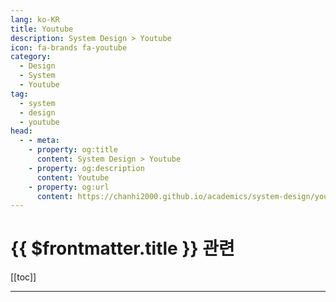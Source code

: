 ```yaml
---
lang: ko-KR
title: Youtube
description: System Design > Youtube
icon: fa-brands fa-youtube
category: 
  - Design
  - System
  - Youtube
tag: 
  - system
  - design
  - youtube
head:
  - - meta:
    - property: og:title
      content: System Design > Youtube
    - property: og:description
      content: Youtube
    - property: og:url
      content: https://chanhi2000.github.io/academics/system-design/youtube.html
---
```


# {{ $frontmatter.title }} 관련

[[toc]]

---

<MyYouTubeItems jsonName="yu-thewebsitearchitect" /><!-- The Website Architect -->
<MyYouTubeItems jsonName="yu-chainlift.official" /><!-- Chainlift -->
<MyYouTubeItems jsonName="yu-interviewpen" /><!-- Interview Pen -->
<MyYouTubeItems jsonName="yu-rbrtflyd" /><!-- Robert Floyd -->
<MyYouTubeItems jsonName="yu-ashishps_1" /><!-- Ashish Pratap Singh -->
<MyYouTubeItems jsonName="yu-DesignCourse" /><!-- DesignCourse -->
<MyYouTubeItems jsonName="yu-anthony_riera" /><!-- Anthony Riera -->
<MyYouTubeItems jsonName="yu-alialqaraghuli" /><!-- Ali Alqaraghuli, PhD -->
<MyYouTubeItems jsonName="yu-MohamadRejeb" /><!-- Mohamad Rejeb -->
<MyYouTubeItems jsonName="yu-jonowilliams26" /><!-- Jono Williams -->
<MyYouTubeItems jsonName="yu-Gdconf" /><!-- GDC -->
<MyYouTubeItems jsonName="yu-mariusespejo" /><!-- Marius Espejo -->
<MyYouTubeItems jsonName="yu-JohnKOBADesign" /><!-- JohnKOBA Design -->

<TagLinks />